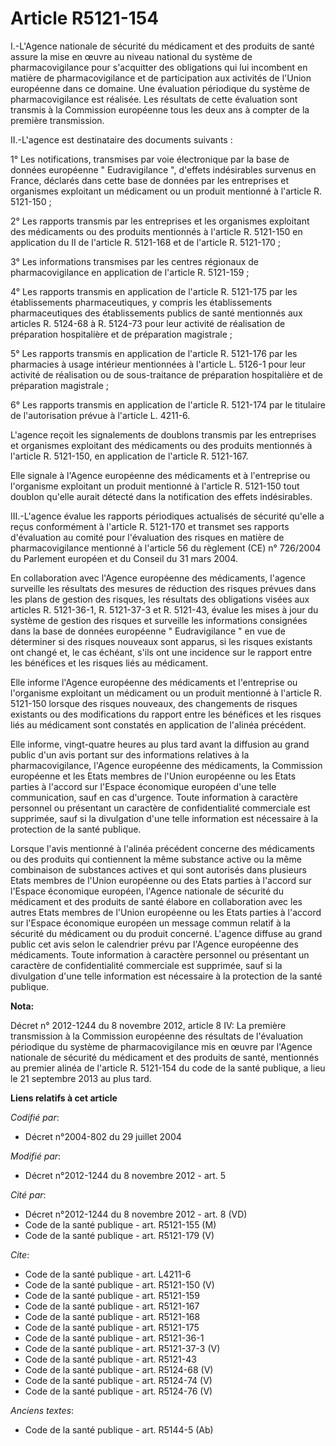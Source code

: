 # Article R5121-154

I.-L'Agence nationale de sécurité du médicament et des produits de santé assure la mise en œuvre au niveau national du
système de pharmacovigilance pour s'acquitter des obligations qui lui incombent en matière de pharmacovigilance et de
participation aux activités de l'Union européenne dans ce domaine. Une évaluation périodique du système de pharmacovigilance
est réalisée. Les résultats de cette évaluation sont transmis à la Commission européenne tous les deux ans à compter de la
première transmission. 

II.-L'agence est destinataire des documents suivants : 

1° Les notifications, transmises par voie électronique par la base de données européenne " Eudravigilance ", d'effets
indésirables survenus en France, déclarés dans cette base de données par les entreprises et organismes exploitant un
médicament ou un produit mentionné à l'article R. 5121-150 ; 

2° Les rapports transmis par les entreprises et les organismes exploitant des médicaments ou des produits mentionnés à
l'article R. 5121-150 en application du II de l'article R. 5121-168 et de l'article R. 5121-170 ; 

3° Les informations transmises par les centres régionaux de pharmacovigilance en application de l'article R. 5121-159 ; 

4° Les rapports transmis en application de l'article R. 5121-175 par les établissements pharmaceutiques, y compris les
établissements pharmaceutiques des établissements publics de santé mentionnés aux articles R. 5124-68 à R. 5124-73 pour leur
activité de réalisation de préparation hospitalière et de préparation magistrale ; 

5° Les rapports transmis en application de l'article R. 5121-176 par les pharmacies à usage intérieur mentionnées à l'article
L. 5126-1 pour leur activité de réalisation ou de sous-traitance de préparation hospitalière et de préparation magistrale ; 

6° Les rapports transmis en application de l'article R. 5121-174 par le titulaire de l'autorisation prévue à l'article L.
4211-6. 

L'agence reçoit les signalements de doublons transmis par les entreprises et organismes exploitant des médicaments ou des
produits mentionnés à l'article R. 5121-150, en application de l'article R. 5121-167. 

Elle signale à l'Agence européenne des médicaments et à l'entreprise ou l'organisme exploitant un produit mentionné à
l'article R. 5121-150 tout doublon qu'elle aurait détecté dans la notification des effets indésirables. 

III.-L'agence évalue les rapports périodiques actualisés de sécurité qu'elle a reçus conformément à l'article R. 5121-170 et
transmet ses rapports d'évaluation au comité pour l'évaluation des risques en matière de pharmacovigilance mentionné à
l'article 56 du règlement (CE) n° 726/2004 du Parlement européen et du Conseil du 31 mars 2004. 

En collaboration avec l'Agence européenne des médicaments, l'agence surveille les résultats des mesures de réduction des
risques prévues dans les plans de gestion des risques, les résultats des obligations visées aux articles R. 5121-36-1, R.
5121-37-3 et R. 5121-43, évalue les mises à jour du système de gestion des risques et surveille les informations consignées
dans la base de données européenne " Eudravigilance " en vue de déterminer si des risques nouveaux sont apparus, si les
risques existants ont changé et, le cas échéant, s'ils ont une incidence sur le rapport entre les bénéfices et les risques
liés au médicament. 

Elle informe l'Agence européenne des médicaments et l'entreprise ou l'organisme exploitant un médicament ou un produit
mentionné à l'article R. 5121-150 lorsque des risques nouveaux, des changements de risques existants ou des modifications du
rapport entre les bénéfices et les risques liés au médicament sont constatés en application de l'alinéa précédent. 

Elle informe, vingt-quatre heures au plus tard avant la diffusion au grand public d'un avis portant sur des informations
relatives à la pharmacovigilance, l'Agence européenne des médicaments, la Commission européenne et les Etats membres de
l'Union européenne ou les Etats parties à l'accord sur l'Espace économique européen d'une telle communication, sauf en cas
d'urgence. Toute information à caractère personnel ou présentant un caractère de confidentialité commerciale est supprimée,
sauf si la divulgation d'une telle information est nécessaire à la protection de la santé publique. 

Lorsque l'avis mentionné à l'alinéa précédent concerne des médicaments ou des produits qui contiennent la même substance
active ou la même combinaison de substances actives et qui sont autorisés dans plusieurs Etats membres de l'Union européenne
ou des Etats parties à l'accord sur l'Espace économique européen, l'Agence nationale de sécurité du médicament et des
produits de santé élabore en collaboration avec les autres Etats membres de l'Union européenne ou les Etats parties à
l'accord sur l'Espace économique européen un message commun relatif à la sécurité du médicament ou du produit concerné.
L'agence diffuse au grand public cet avis selon le calendrier prévu par l'Agence européenne des médicaments. Toute
information à caractère personnel ou présentant un caractère de confidentialité commerciale est supprimée, sauf si la
divulgation d'une telle information est nécessaire à la protection de la santé publique.

**Nota:**

Décret n° 2012-1244 du 8 novembre 2012, article 8 IV: La première transmission à la Commission européenne des résultats de
l'évaluation périodique du système de pharmacovigilance mis en œuvre par l'Agence nationale de sécurité du médicament et des
produits de santé, mentionnés au premier alinéa de l'article R. 5121-154 du code de la santé publique, a lieu le 21 septembre
2013 au plus tard.

**Liens relatifs à cet article**

_Codifié par_:

  - Décret n°2004-802 du 29 juillet 2004

_Modifié par_:

  - Décret n°2012-1244 du 8 novembre 2012 - art. 5

_Cité par_:

  - Décret n°2012-1244 du 8 novembre 2012 - art. 8 (VD)
  - Code de la santé publique - art. R5121-155 (M)
  - Code de la santé publique - art. R5121-179 (V)

_Cite_:

  - Code de la santé publique - art. L4211-6
  - Code de la santé publique - art. R5121-150 (V)
  - Code de la santé publique - art. R5121-159
  - Code de la santé publique - art. R5121-167
  - Code de la santé publique - art. R5121-168
  - Code de la santé publique - art. R5121-175
  - Code de la santé publique - art. R5121-36-1
  - Code de la santé publique - art. R5121-37-3 (V)
  - Code de la santé publique - art. R5121-43
  - Code de la santé publique - art. R5124-68 (V)
  - Code de la santé publique - art. R5124-74 (V)
  - Code de la santé publique - art. R5124-76 (V)

_Anciens textes_:

  - Code de la santé publique - art. R5144-5 (Ab)
